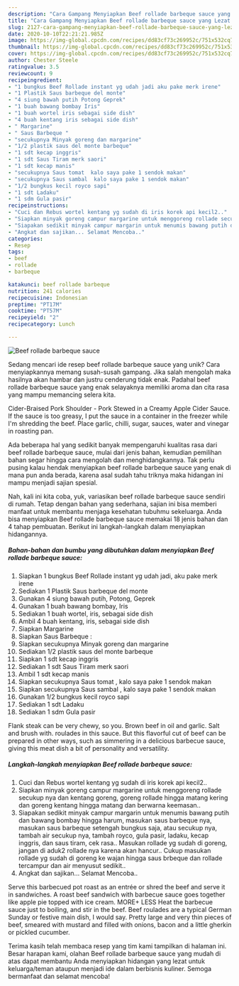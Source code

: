 ```yaml
---
description: "Cara Gampang Menyiapkan Beef rollade barbeque sauce yang Lezat Sekali"
title: "Cara Gampang Menyiapkan Beef rollade barbeque sauce yang Lezat Sekali"
slug: 2127-cara-gampang-menyiapkan-beef-rollade-barbeque-sauce-yang-lezat-sekali
date: 2020-10-10T22:21:21.985Z
image: https://img-global.cpcdn.com/recipes/dd83cf73c269952c/751x532cq70/beef-rollade-barbeque-sauce-foto-resep-utama.jpg
thumbnail: https://img-global.cpcdn.com/recipes/dd83cf73c269952c/751x532cq70/beef-rollade-barbeque-sauce-foto-resep-utama.jpg
cover: https://img-global.cpcdn.com/recipes/dd83cf73c269952c/751x532cq70/beef-rollade-barbeque-sauce-foto-resep-utama.jpg
author: Chester Steele
ratingvalue: 3.5
reviewcount: 9
recipeingredient:
- "1 bungkus Beef Rollade instant yg udah jadi aku pake merk irene"
- "1 Plastik Saus barbeque del monte"
- "4 siung bawah putih Potong Geprek"
- "1 buah bawang bombay Iris"
- "1 buah wortel iris sebagai side dish"
- "4 buah kentang iris sebagai side dish"
- " Margarine"
- " Saus Barbeque "
- "secukupnya Minyak goreng dan margarine"
- "1/2 plastik saus del monte barbeque"
- "1 sdt kecap inggris"
- "1 sdt Saus Tiram merk saori"
- "1 sdt kecap manis"
- "secukupnya Saus tomat  kalo saya pake 1 sendok makan"
- "secukupnya Saus sambal  kalo saya pake 1 sendok makan"
- "1/2 bungkus kecil royco sapi"
- "1 sdt Ladaku"
- "1 sdm Gula pasir"
recipeinstructions:
- "Cuci dan Rebus wortel kentang yg sudah di iris korek api kecil2.."
- "Siapkan minyak goreng campur margarine untuk menggoreng rollade secukup nya dan kentang goreng, goreng rollade hingga matang kering dan goreng kentang hingga matang dan berwarna keemasan.."
- "Siapakan sedikit minyak campur margarin untuk menumis bawang putih dan bawang bombay hingga harum, masukan saus barbeque nya, masukan saus barbeque setengah bungkus saja, atau secukup nya, tambah air secukup nya, tambah royco, gula pasir, ladaku, kecap inggris, dan saus tiram, cek rasa.. Masukan rollade yg sudah di goreng, jangan di aduk2 rollade nya karena akan hancur.. Cukup masukan rollade yg sudah di goreng ke wajan hingga saus brbeque dan rollade tercampur dan air menyusut sedikit.."
- "Angkat dan sajikan... Selamat Mencoba.."
categories:
- Resep
tags:
- beef
- rollade
- barbeque

katakunci: beef rollade barbeque 
nutrition: 241 calories
recipecuisine: Indonesian
preptime: "PT17M"
cooktime: "PT57M"
recipeyield: "2"
recipecategory: Lunch

---
```



![Beef rollade barbeque sauce](https://img-global.cpcdn.com/recipes/dd83cf73c269952c/751x532cq70/beef-rollade-barbeque-sauce-foto-resep-utama.jpg)

Sedang mencari ide resep beef rollade barbeque sauce yang unik? Cara menyiapkannya memang susah-susah gampang. Jika salah mengolah maka hasilnya akan hambar dan justru cenderung tidak enak. Padahal beef rollade barbeque sauce yang enak selayaknya memiliki aroma dan cita rasa yang mampu memancing selera kita.

Cider-Braised Pork Shoulder - Pork Stewed in a Creamy Apple Cider Sauce. If the sauce is too greasy, I put the sauce in a container in the freezer while I&#39;m shredding the beef. Place garlic, chilli, sugar, sauces, water and vinegar in roasting pan.

Ada beberapa hal yang sedikit banyak mempengaruhi kualitas rasa dari beef rollade barbeque sauce, mulai dari jenis bahan, kemudian pemilihan bahan segar hingga cara mengolah dan menghidangkannya. Tak perlu pusing kalau hendak menyiapkan beef rollade barbeque sauce yang enak di mana pun anda berada, karena asal sudah tahu triknya maka hidangan ini mampu menjadi sajian spesial.


Nah, kali ini kita coba, yuk, variasikan beef rollade barbeque sauce sendiri di rumah. Tetap dengan bahan yang sederhana, sajian ini bisa memberi manfaat untuk membantu menjaga kesehatan tubuhmu sekeluarga. Anda bisa menyiapkan Beef rollade barbeque sauce memakai 18 jenis bahan dan 4 tahap pembuatan. Berikut ini langkah-langkah dalam menyiapkan hidangannya.

<!--inarticleads1-->

##### Bahan-bahan dan bumbu yang dibutuhkan dalam menyiapkan Beef rollade barbeque sauce:

1. Siapkan 1 bungkus Beef Rollade instant yg udah jadi, aku pake merk irene
1. Sediakan 1 Plastik Saus barbeque del monte
1. Gunakan 4 siung bawah putih, Potong, Geprek
1. Gunakan 1 buah bawang bombay, Iris
1. Sediakan 1 buah wortel, iris, sebagai side dish
1. Ambil 4 buah kentang, iris, sebagai side dish
1. Siapkan  Margarine
1. Siapkan  Saus Barbeque :
1. Siapkan secukupnya Minyak goreng dan margarine
1. Sediakan 1/2 plastik saus del monte barbeque
1. Siapkan 1 sdt kecap inggris
1. Sediakan 1 sdt Saus Tiram merk saori
1. Ambil 1 sdt kecap manis
1. Siapkan secukupnya Saus tomat , kalo saya pake 1 sendok makan
1. Siapkan secukupnya Saus sambal , kalo saya pake 1 sendok makan
1. Gunakan 1/2 bungkus kecil royco sapi
1. Sediakan 1 sdt Ladaku
1. Sediakan 1 sdm Gula pasir


Flank steak can be very chewy, so you. Brown beef in oil and garlic. Salt and brush with. roulades in this sauce. But this flavorful cut of beef can be prepared in other ways, such as simmering in a delicious barbecue sauce, giving this meat dish a bit of personality and versatility. 

<!--inarticleads2-->

##### Langkah-langkah menyiapkan Beef rollade barbeque sauce:

1. Cuci dan Rebus wortel kentang yg sudah di iris korek api kecil2..
1. Siapkan minyak goreng campur margarine untuk menggoreng rollade secukup nya dan kentang goreng, goreng rollade hingga matang kering dan goreng kentang hingga matang dan berwarna keemasan..
1. Siapakan sedikit minyak campur margarin untuk menumis bawang putih dan bawang bombay hingga harum, masukan saus barbeque nya, masukan saus barbeque setengah bungkus saja, atau secukup nya, tambah air secukup nya, tambah royco, gula pasir, ladaku, kecap inggris, dan saus tiram, cek rasa.. Masukan rollade yg sudah di goreng, jangan di aduk2 rollade nya karena akan hancur.. Cukup masukan rollade yg sudah di goreng ke wajan hingga saus brbeque dan rollade tercampur dan air menyusut sedikit..
1. Angkat dan sajikan... Selamat Mencoba..


Serve this barbecued pot roast as an entrée or shred the beef and serve it in sandwiches. A roast beef sandwich with barbecue sauce goes together like apple pie topped with ice cream. MORE+ LESS Heat the barbecue sauce just to boiling, and stir in the beef. Beef roulades are a typical German Sunday or festive main dish, I would say. Pretty large and very thin pieces of beef, smeared with mustard and filled with onions, bacon and a little gherkin or pickled cucumber. 

Terima kasih telah membaca resep yang tim kami tampilkan di halaman ini. Besar harapan kami, olahan Beef rollade barbeque sauce yang mudah di atas dapat membantu Anda menyiapkan hidangan yang lezat untuk keluarga/teman ataupun menjadi ide dalam berbisnis kuliner. Semoga bermanfaat dan selamat mencoba!
